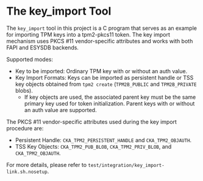 # The key_import Tool

The `key_import` tool in this project is a C program that serves as an example for importing TPM keys into a tpm2-pkcs11 token. The key import mechanism uses PKCS #11 vendor-specific attributes and works with both FAPI and ESYSDB backends.

Supported modes:
- Key to be imported: Ordinary TPM key with or without an auth value.
- Key Import Formats: Keys can be imported as persistent handle or TSS key objects obtained from `tpm2 create` (`TPM2B_PUBLIC` and `TPM2B_PRIVATE` blobs).
    - If key objects are used, the associated parent key must be the same primary key used for token initialization. Parent keys with or without an auth value are supported.

The PKCS #11 vendor-specific attributes used during the key import procedure are:
- Persistent Handle: `CKA_TPM2_PERSISTENT_HANDLE` and `CKA_TPM2_OBJAUTH`.
- TSS Key Objects: `CKA_TPM2_PUB_BLOB`, `CKA_TPM2_PRIV_BLOB`, and `CKA_TPM2_OBJAUTH`.

For more details, please refer to `test/integration/key_import-link.sh.nosetup`.
